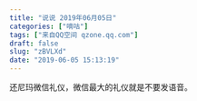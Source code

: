 ```yaml
---
title: "说说 2019年06月05日"
categories: ["嘀咕"]
tags: ["来自QQ空间 qzone.qq.com"]
draft: false
slug: "zBVLXd"
date: "2019-06-05 15:13:19"
---
```


还尼玛微信礼仪，微信最大的礼仪就是不要发语音。

